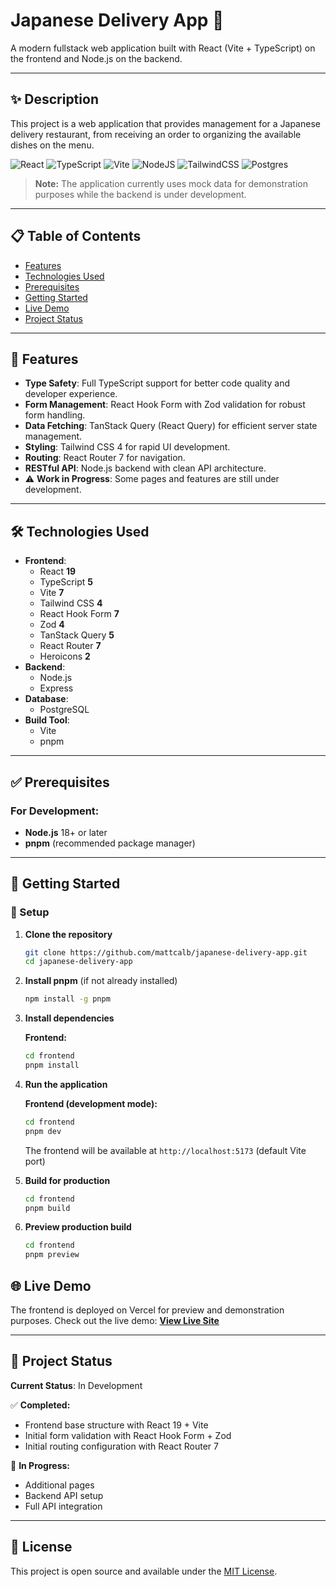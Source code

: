 # Japanese Delivery App 🚀

A modern fullstack web application built with React (Vite + TypeScript) on the frontend and Node.js on the backend.

---
## ✨ Description

This project is a web application that provides management for a Japanese delivery restaurant, from receiving an order to organizing the available dishes on the menu.

![React](https://img.shields.io/badge/react-%2320232a.svg?style=for-the-badge&logo=react&logoColor=%2361DAFB)
![TypeScript](https://img.shields.io/badge/typescript-%23007ACC.svg?style=for-the-badge&logo=typescript&logoColor=white)
![Vite](https://img.shields.io/badge/vite-%23646CFF.svg?style=for-the-badge&logo=vite&logoColor=white)
![NodeJS](https://img.shields.io/badge/node.js-6DA55F?style=for-the-badge&logo=node.js&logoColor=white)
![TailwindCSS](https://img.shields.io/badge/tailwindcss-%2338B2AC.svg?style=for-the-badge&logo=tailwind-css&logoColor=white)
![Postgres](https://img.shields.io/badge/postgres-%23316192.svg?style=for-the-badge&logo=postgresql&logoColor=white)

> **Note:** The application currently uses mock data for demonstration purposes while the backend is under development.

---
## 📋 Table of Contents
- [Features](#-features)
- [Technologies Used](#️-technologies-used)
- [Prerequisites](#-prerequisites)
- [Getting Started](#-getting-started)
- [Live Demo](#-live-demo)
- [Project Status](#-project-status)
---
## 🎯 Features
-   **Type Safety**: Full TypeScript support for better code quality and developer experience.
-   **Form Management**: React Hook Form with Zod validation for robust form handling.
-   **Data Fetching**: TanStack Query (React Query) for efficient server state management.
-   **Styling**: Tailwind CSS 4 for rapid UI development.
-   **Routing**: React Router 7 for navigation.
-   **RESTful API**: Node.js backend with clean API architecture.
-   ⚠️ **Work in Progress**: Some pages and features are still under development.
---
## 🛠️ Technologies Used
-   **Frontend**:
    -   React **19**
    -   TypeScript **5**
    -   Vite **7**
    -   Tailwind CSS **4**
    -   React Hook Form **7**
    -   Zod **4**
    -   TanStack Query **5**
    -   React Router **7**
    -   Heroicons **2**
-   **Backend**:
    -   Node.js
    -   Express
- **Database**:
    - PostgreSQL
-   **Build Tool**:
    -   Vite
    -   pnpm
---
## ✅ Prerequisites

### For Development:
-   **Node.js** 18+ or later
-   **pnpm** (recommended package manager)

---
## 🚀 Getting Started

### 🔧 Setup

1.  **Clone the repository**
    ```sh
    git clone https://github.com/mattcalb/japanese-delivery-app.git
    cd japanese-delivery-app
    ```

2.  **Install pnpm** (if not already installed)
    ```sh
    npm install -g pnpm
    ```

3.  **Install dependencies**
    
    **Frontend:**
    ```sh
    cd frontend
    pnpm install
    ```
    
4.  **Run the application**
    
    **Frontend (development mode):**
    ```sh
    cd frontend
    pnpm dev
    ```
    The frontend will be available at `http://localhost:5173` (default Vite port)

5.  **Build for production**
    ```sh
    cd frontend
    pnpm build
    ```

6.  **Preview production build**
    ```sh
    cd frontend
    pnpm preview
    ```

## 🌐 Live Demo
The frontend is deployed on Vercel for preview and demonstration purposes.
Check out the live demo: **[View Live Site](https://japanese-delivery-app-frontend-lt1xasrq0.vercel.app/)**

---
## 🚧 Project Status

**Current Status**: In Development

✅ **Completed:**
- Frontend base structure with React 19 + Vite
- Initial form validation with React Hook Form + Zod
- Initial routing configuration with React Router 7

🔄 **In Progress:**
- Additional pages
- Backend API setup
- Full API integration
---
## 📝 License
This project is open source and available under the [MIT License](LICENSE).

